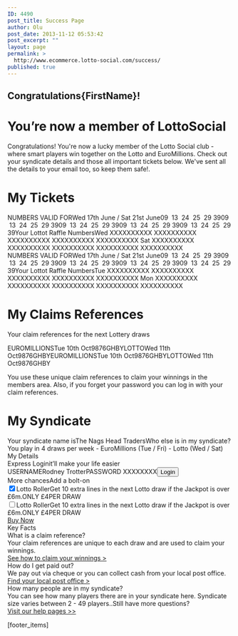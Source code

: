 ```yaml
---
ID: 4490
post_title: Success Page
author: Olu
post_date: 2013-11-12 05:53:42
post_excerpt: ""
layout: page
permalink: >
  http://www.ecommerce.lotto-social.com/success/
published: true
---
```

<div class="row">
<div class="col-lg-9 col-md-9">
<div class="col-lg-12 col-md-12">
<div class="row">
<div class="col-lg-12 col-md-12 lightGray">
<h2>Congratulations{FirstName}!</h2>
<h1>You’re now a member of <span class="red">LottoSocial</span></h1>
</div>
<div class="row topSpace">
<div class="col-lg-7 col-md-7 txtgray">Congratulations! You're now a lucky member of the Lotto Social club - where smart players win together on the Lotto and EuroMillions. 
Check out your syndicate details and those all important tickets below. We've sent all the details to your email too, so keep them safe!.</span></div>
</div>
<h1 class="redHeading">My Tickets</h1>
<div class="col-lg-6 col-md-6">
<div class="light-red"><img alt="" src="http://lottosocial.s3.amazonaws.com/cms2/wp-content/uploads/2013/11/lottery1.png" /><span class="eighteen">NUMBERS VALID FOR</span>Wed 17th June / Sat 21st June<span class="numbers">09  13  24  25  29 39</span><span class="numbers">09  13  24  25  29 39</span><span class="numbers">09  13  24  25  29 39</span><span class="numbers">09  13  24  25  29 39</span><span class="numbers">09  13  24  25  29 39</span><span class="white-border"><span class="eighteen">Your Lottot Raffle Numbers</span><span class="col-lg-6 col-md-12">Wed
XXXXXXXXXX
XXXXXXXXXX
XXXXXXXXXX
XXXXXXXXXX
XXXXXXXXXX
</span><span class="col-lg-6 col-md-12">Sat
XXXXXXXXXX
XXXXXXXXXX
XXXXXXXXXX
XXXXXXXXXX
XXXXXXXXXX
</span></span></div>
</div>
<div class="col-lg-6 col-md-6">
<div class="light-blue"><img alt="" src="http://lottosocial.s3.amazonaws.com/cms2/wp-content/uploads/2013/11/euro-million.png" /><span class="eighteen">NUMBERS VALID FOR</span>Wed 17th June / Sat 21st June<span class="numbers">09  13  24  25  29 39</span><span class="numbers">09  13  24  25  29 39</span><span class="numbers">09  13  24  25  29 39</span><span class="numbers">09  13  24  25  29 39</span><span class="numbers">09  13  24  25  29 39</span><span class="white-border"><span class="eighteen">Your Lottot Raffle Numbers</span><span class="col-lg-6 col-md-12">Tue
XXXXXXXXXX
XXXXXXXXXX
XXXXXXXXXX
XXXXXXXXXX
XXXXXXXXXX
</span><span class="col-lg-6 col-md-12">Mon
XXXXXXXXXX
XXXXXXXXXX
XXXXXXXXXX
XXXXXXXXXX
XXXXXXXXXX
</span></span></div>
</div>
<h1 class="redHeading">My Claims References</h1>
<p class="col-lg-12 twentytwo">Your claim references for the next Lottery draws</p>
<span class="lightBlueSmall"><span class="lightblueHeading">EUROMILLIONS</span><span class="lightblueHeading2">Tue 10th Oct</span><span class="whitebg-text">9876GHBY</span></span><span class="lightredSmall"><span class="lightblueHeadings">LOTTO</span><span class="lightblueHeading2s">Wed 11th Oct</span><span class="whitebg-text">9876GHBY</span></span><span class="lightBlueSmall"><span class="lightblueHeading">EUROMILLIONS</span><span class="lightblueHeading2">Tue 10th Oct</span><span class="whitebg-text">9876GHBY</span></span><span class="lightredSmall"><span class="lightblueHeadings">LOTTO</span><span class="lightblueHeading2s">Wed 11th Oct</span><span class="whitebg-text">9876GHBY</span></span>
<p class="col-lg-12">You use these unique claim references to claim your winnings in the members area. Also, if you forget your password you can log in with your claim references.</p>

<h1 class="redHeading">My Syndicate</h1>
</div>
<div class="row">
<div class="col-lg-7 col-md-12">
<div class="col-lg-3 col-md-3"><img alt="" src="http://lottosocial.s3.amazonaws.com/cms2/wp-content/uploads/2013/11/member-icon.png" /></div>
<span class="twenty6">Your syndicate name is</span><span class="thirty">The Nags Head Traders</span><span class="eighteenn"><img alt="" src="http://lottosocial.s3.amazonaws.com/cms2/wp-content/uploads/2013/11/sm-mem.png" />Who else is in my syndicate?</span>

</div>
<div class="col-lg-5 col-md-6"><span class="twenty6b">You play in <span class="red">4 draws per week</span></span>
<span class="twenty6s">- EuroMillions (Tue / Fri)
- Lotto (Wed / Sat)</span></div>
</div>
</div>
</div>
<div class="col-lg-3 col-md-3">
<div class="mydetails">
<div class="headingSidebarRed">My Details</div>
<div class="expressLoginbox"><span class="expressLoginHead">Express Login</span>it’ll make your life easier
<img alt="" src="http://lottosocial.s3.amazonaws.com/cms2/wp-content/uploads/2013/11/facebook.png" /><img alt="" src="http://lottosocial.s3.amazonaws.com/cms2/wp-content/uploads/2013/11/yahoo.png" /><img alt="" src="http://lottosocial.s3.amazonaws.com/cms2/wp-content/uploads/2013/11/google.png" /><img alt="" src="http://lottosocial.s3.amazonaws.com/cms2/wp-content/uploads/2013/11/live.png" /><img alt="" src="http://lottosocial.s3.amazonaws.com/cms2/wp-content/uploads/2013/11/twitter.png" /><img alt="" src="http://lottosocial.s3.amazonaws.com/cms2/wp-content/uploads/2013/11/email.png" /></div>
<div class="expressLogindetails">USERNAME<span class="expressLoginName">Rodney Trotter</span>PASSWORD
<span class="expressLoginName">XXXXXXXX</span><button class="btn btn-default login leftstick" type="button">Login</button></div>
</div>
<div class="greensidebar">
<div class="greenbgHeading">More chances<span class="thirty2">Add a bolt-on</span></div>
<div class="bold-list"><span class="checkBoxLeft"><input type="checkbox" checked="checked" name="" value="" /></span><span class="rightmini"><span class="bold-listHeading">Lotto Roller</span><span class="bold-listContent">Get 10 extra lines in the next Lotto draw if the Jackpot is over £6m.</span><span class="bold-listHigh">ONLY £4PER DRAW</span></span></div>
<div class="bold-list"><span class="checkBoxLeft"><input type="checkbox" name="" value="" /></span><span class="rightmini"><span class="bold-listHeading">Lotto Roller</span><span class="bold-listContent">Get 10 extra lines in the next Lotto draw if the Jackpot is over £6m.</span><span class="bold-listHigh">ONLY £4PER DRAW</span></span></div>
<div class="buyCenter"><a href="#">Buy Now</a></div>
</div>
<div class="mydetails">
<div class="headingSidebarRed">Key Facts</div>
<div class="keyFacttitle">What is a claim reference?</div>
<div class="keyFactp">Your claim references are unique to each draw and are used to claim your winnings.</div>
<div class="keyFactlink"><a href="#">See how to claim your winnings &gt;</a></div>
<div class="keyFacttitle">How do I get paid out?</div>
<div class="keyFactp">We pay out via cheque or you can collect cash from your local post office.</div>
<div class="keyFactlink"><a href="#">Find your local post office &gt;</a></div>
<div class="keyFacttitle">How many people are in my syndicate?</div>
<div class="keyFactp">You can see how many players there are in your syndicate here. Syndicate size varies between 2 - 49 players..Still have more questions?

</div>
<div class="keyFactlink"><a href="#">Visit our help pages &gt;&gt;</a></div>
</div>
</div>
</div>

[footer_items]